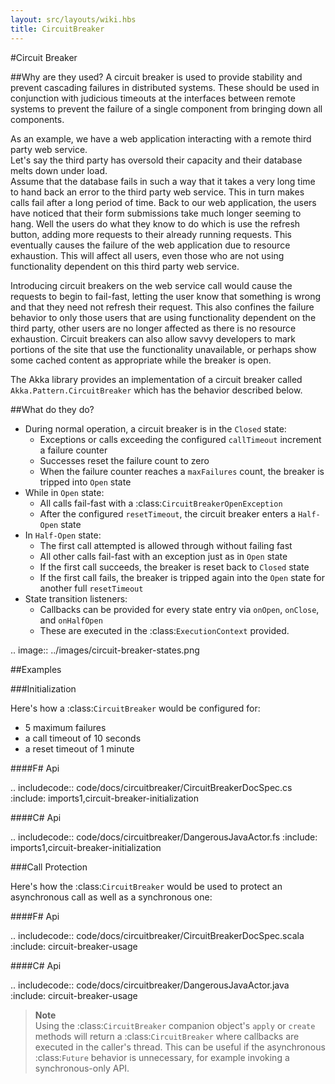 ```yaml
---
layout: src/layouts/wiki.hbs
title: CircuitBreaker
---
```

#Circuit Breaker

##Why are they used?
A circuit breaker is used to provide stability and prevent cascading failures in distributed
systems.  These should be used in conjunction with judicious timeouts at the interfaces between
remote systems to prevent the failure of a single component from bringing down all components.

As an example, we have a web application interacting with a remote third party web service.  
Let's say the third party has oversold their capacity and their database melts down under load.  
Assume that the database fails in such a way that it takes a very long time to hand back an
error to the third party web service.  This in turn makes calls fail after a long period of 
time.  Back to our web application, the users have noticed that their form submissions take
much longer seeming to hang.  Well the users do what they know to do which is use the refresh
button, adding more requests to their already running requests.  This eventually causes the 
failure of the web application due to resource exhaustion.  This will affect all users, even
those who are not using functionality dependent on this third party web service.

Introducing circuit breakers on the web service call would cause the requests to begin to 
fail-fast, letting the user know that something is wrong and that they need not refresh 
their request.  This also confines the failure behavior to only those users that are using
functionality dependent on the third party, other users are no longer affected as there is no
resource exhaustion.  Circuit breakers can also allow savvy developers to mark portions of
the site that use the functionality unavailable, or perhaps show some cached content as 
appropriate while the breaker is open.

The Akka library provides an implementation of a circuit breaker called 
`Akka.Pattern.CircuitBreaker` which has the behavior described below.

##What do they do?

* During normal operation, a circuit breaker is in the `Closed` state:
	* Exceptions or calls exceeding the configured `callTimeout` increment a failure counter
	* Successes reset the failure count to zero 
	* When the failure counter reaches a `maxFailures` count, the breaker is tripped into `Open` state
* While in `Open` state:
	* All calls fail-fast with a :class:`CircuitBreakerOpenException`
	* After the configured `resetTimeout`, the circuit breaker enters a `Half-Open` state
* In `Half-Open` state:
	* The first call attempted is allowed through without failing fast
	* All other calls fail-fast with an exception just as in `Open` state
	* If the first call succeeds, the breaker is reset back to `Closed` state
	* If the first call fails, the breaker is tripped again into the `Open` state for another full `resetTimeout`
* State transition listeners: 
	* Callbacks can be provided for every state entry via `onOpen`, `onClose`, and `onHalfOpen`
	* These are executed in the :class:`ExecutionContext` provided. 

.. image:: ../images/circuit-breaker-states.png

##Examples

###Initialization

Here's how a :class:`CircuitBreaker` would be configured for:
  * 5 maximum failures
  * a call timeout of 10 seconds 
  * a reset timeout of 1 minute

####F# Api

.. includecode:: code/docs/circuitbreaker/CircuitBreakerDocSpec.cs
   :include: imports1,circuit-breaker-initialization

####C# Api

.. includecode:: code/docs/circuitbreaker/DangerousJavaActor.fs
   :include: imports1,circuit-breaker-initialization

###Call Protection

Here's how the :class:`CircuitBreaker` would be used to protect an asynchronous
call as well as a synchronous one:

####F# Api

.. includecode:: code/docs/circuitbreaker/CircuitBreakerDocSpec.scala
   :include: circuit-breaker-usage

####C# Api

.. includecode:: code/docs/circuitbreaker/DangerousJavaActor.java
   :include: circuit-breaker-usage

>**Note**<br/>
Using the :class:`CircuitBreaker` companion object's `apply` or `create` methods
will return a :class:`CircuitBreaker` where callbacks are executed in the caller's thread.
This can be useful if the asynchronous :class:`Future` behavior is unnecessary, for
example invoking a synchronous-only API.
